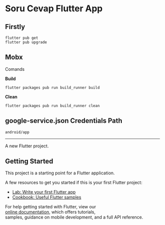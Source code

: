 # Soru Cevap Flutter App

## Firstly

    flutter pub get
    flutter pub upgrade

## Mobx 
Comands

**Build**

    flutter packages pub run build_runner build
  **Clean**
  
    flutter packages pub run build_runner clean




## google-service.json Credentials Path 

    android/app

------  
  
A new Flutter project.  
  
## Getting Started  
  
This project is a starting point for a Flutter application.  
  
A few resources to get you started if this is your first Flutter project:  
  
- [Lab: Write your first Flutter app](https://flutter.dev/docs/get-started/codelab)  
- [Cookbook: Useful Flutter samples](https://flutter.dev/docs/cookbook)  
  
For help getting started with Flutter, view our  
[online documentation](https://flutter.dev/docs), which offers tutorials,  
samples, guidance on mobile development, and a full API reference.